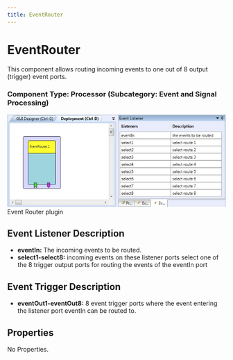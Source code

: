 ```yaml
---
title: EventRouter
---
```


# EventRouter

This component allows routing incoming events to one out of 8 output (trigger) event ports.

### Component Type: Processor (Subcategory: Event and Signal Processing)

![Screenshot: EventRouter](./img/EventRouter.jpg "Screenshot: Event Router plugin")  
Event Router plugin

## Event Listener Description

- **eventIn:** The incoming events to be routed.
- **select1-select8:** incoming events on these listener ports select one of the 8 trigger output ports for routing the events of the eventIn port

## Event Trigger Description

- **eventOut1-eventOut8:** 8 event trigger ports where the event entering the listener port eventIn can be routed to.

## Properties

No Properties.
